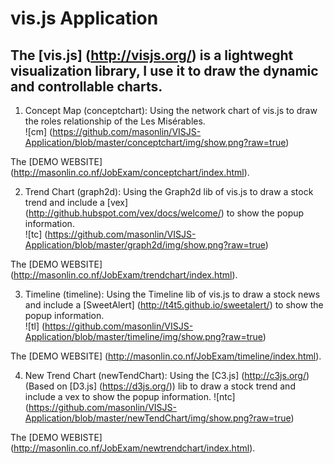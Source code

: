 #  vis.js Application
The [vis.js] (http://visjs.org/) is a lightweght visualization library, I use it to draw the dynamic and controllable charts.
--------------  
1. Concept Map (conceptchart): Using the network chart of vis.js to draw the roles relationship of the Les Misérables.  
![cm] (https://github.com/masonlin/VISJS-Application/blob/master/conceptchart/img/show.png?raw=true)  
  
 The [DEMO WEBSITE] (http://masonlin.co.nf/JobExam/conceptchart/index.html). 
  
2.  Trend Chart (graph2d): Using the Graph2d lib of vis.js to draw a stock trend and include a [vex] (http://github.hubspot.com/vex/docs/welcome/) to show the popup information.  
![tc] (https://github.com/masonlin/VISJS-Application/blob/master/graph2d/img/show.png?raw=true)  
  
  The [DEMO WEBSITE] (http://masonlin.co.nf/JobExam/trendchart/index.html). 

3.  Timeline (timeline): Using the Timeline lib of vis.js to draw a stock news and include a [SweetAlert] (http://t4t5.github.io/sweetalert/) to show the popup information.  
![tl] (https://github.com/masonlin/VISJS-Application/blob/master/timeline/img/show.png?raw=true)  
  
  The [DEMO WEBSITE] (http://masonlin.co.nf/JobExam/timeline/index.html).   

4.  New Trend Chart (newTendChart): Using the [C3.js] (http://c3js.org/) (Based on [D3.js] (https://d3js.org/)) lib to draw a stock trend and include a vex to show the popup information.
![ntc] (https://github.com/masonlin/VISJS-Application/blob/master/newTendChart/img/show.png?raw=true)

  The [DEMO WEBISTE] (http://masonlin.co.nf/JobExam/newtrendchart/index.html).  



